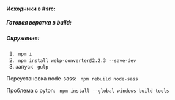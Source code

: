 #### Исходники в #src:

##### Готовая верстка в build:

##### Окружение:
1)  ```  npm i  ```
2)  ```  npm install webp-converter@2.2.3 --save-dev  ```
3) запуск  ```  gulp  ```

Переустановка node-sass:   ```  npm rebuild node-sass  ```

Проблема с pyton:  ```  npm install --global windows-build-tools  ```


